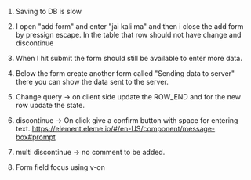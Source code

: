 1. Saving to DB is slow

2. I open "add form" and enter "jai kali ma" and then i close the add form by pressign escape. In the table that row should not have change and discontinue

3. When I hit submit the form should still be available to enter more data.

4. Below the form create another form called "Sending data to server" there you can show the data sent to the server.

5. Change query -> on client side update the ROW_END and for the new row update the state.

6. discontinue -> On click give a confirm button with space for entering text. https://element.eleme.io/#/en-US/component/message-box#prompt

7. multi discontinue -> no comment to be added.

8. Form field focus using v-on
